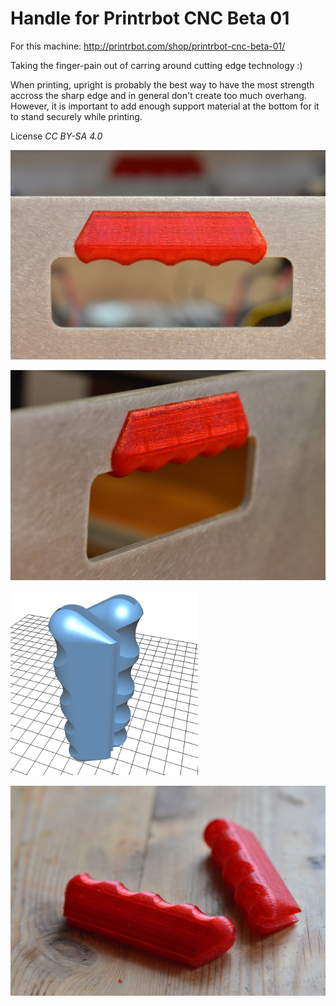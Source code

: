 Handle for Printrbot CNC Beta 01
================================

For this machine: http://printrbot.com/shop/printrbot-cnc-beta-01/

Taking the finger-pain out of carring around cutting edge technology :)

When printing, upright is probably the best way to have the most strength
accross the sharp edge and in general don't create too much overhang. However,
it is important to add enough support material at the bottom for it to stand
securely while printing.

License *CC BY-SA 4.0*

![Front view][front]

![Side view][side]

<a href="cnc-handle.stl"><img src="img/stl-view.png" width="300px"></a>

![Fresh from printer][printed]

[printed]: ./img/handle-printed.jpg
[front]: ./img/handle-front.jpg
[side]: ./img/handle-side.jpg
